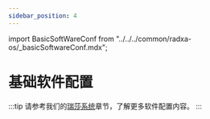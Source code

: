 ```yaml
---
sidebar_position: 4
---
```


import BasicSoftWareConf from "../../../common/radxa-os/\_basicSoftwareConf.mdx";

# 基础软件配置

<BasicSoftWareConf model="rock-5-itx" />

:::tip
请参考我们的[瑞莎系统](../radxa-os/)章节，了解更多软件配置内容。
:::
